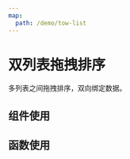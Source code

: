 ```yaml
---
map:
  path: /demo/tow-list
---
```

# 双列表拖拽排序

多列表之间拖拽排序，双向绑定数据。

## 组件使用

<demo src="./demo.vue"
title="使用组件"
desc="使用组件方式在多列表之间拖拽排序">
</demo>

## 函数使用

<demo src="./demo.vue"
title="函数方式"
desc="使用 函数方式在多列表之间拖拽排序">
</demo>
